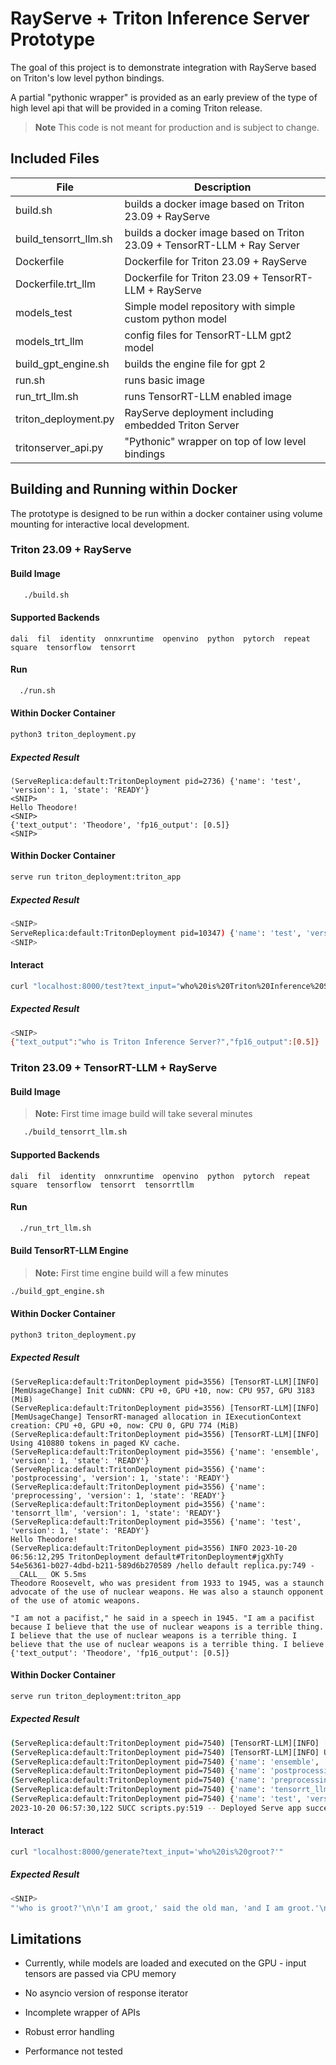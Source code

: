 # RayServe + Triton Inference Server Prototype

The goal of this project is to demonstrate integration with RayServe
based on Triton's low level python bindings.

A partial "pythonic wrapper" is provided as an early preview of the
type of high level api that will be provided in a coming Triton
release.

>**Note** This code is not meant for production and is subject to
>change.

## Included Files

|File|Description|
|----|-----------|
|build.sh| builds a docker image based on Triton 23.09 + RayServe |
|build_tensorrt_llm.sh| builds a docker image based on Triton 23.09 + TensorRT-LLM + Ray Server |
|Dockerfile | Dockerfile for Triton 23.09 + RayServe |
|Dockerfile.trt_llm| Dockerfile for Triton 23.09 + TensorRT-LLM + RayServe|
|models_test | Simple model repository with simple custom python model |
|models_trt_llm | config files for TensorRT-LLM gpt2 model |
|build_gpt_engine.sh | builds the engine file for gpt 2 |
|run.sh | runs basic image |
|run_trt_llm.sh| runs TensorRT-LLM enabled image |
| triton_deployment.py | RayServe deployment including embedded Triton Server |
| tritonserver_api.py | "Pythonic" wrapper on top of low level bindings

## Building and Running within Docker

The prototype is designed to be run within a docker container using
volume mounting for interactive local development.

### Triton 23.09 + RayServe

#### Build Image
```bash
   ./build.sh
```

#### Supported Backends
```
dali  fil  identity  onnxruntime  openvino  python  pytorch  repeat  square  tensorflow  tensorrt
```

#### Run
```bash
  ./run.sh
```

#### Within Docker Container

```bash
python3 triton_deployment.py
```

##### Expected Result
```
(ServeReplica:default:TritonDeployment pid=2736) {'name': 'test', 'version': 1, 'state': 'READY'}
<SNIP>
Hello Theodore!
<SNIP>
{'text_output': 'Theodore', 'fp16_output': [0.5]}
<SNIP>
```

#### Within Docker Container
```bash
serve run triton_deployment:triton_app
```

##### Expected Result
```bash
<SNIP>
ServeReplica:default:TritonDeployment pid=10347) {'name': 'test', 'version': 1, 'state': 'READY'}
<SNIP>
```

#### Interact
```bash
curl "localhost:8000/test?text_input="who%20is%20Triton%20Inference%20Server?"&fp16_input=0.5"
```

##### Expected Result
```bash
<SNIP>
{"text_output":"who is Triton Inference Server?","fp16_output":[0.5]}
```

### Triton 23.09 + TensorRT-LLM + RayServe

#### Build Image
>**Note:** First time image build will take several minutes

```bash
   ./build_tensorrt_llm.sh
```

#### Supported Backends
```
dali  fil  identity  onnxruntime  openvino  python  pytorch  repeat  square  tensorflow  tensorrt  tensorrtllm
```

#### Run
```bash
  ./run_trt_llm.sh
```

#### Build TensorRT-LLM Engine

>**Note:** First time engine build will a few minutes

```bash
./build_gpt_engine.sh
```

#### Within Docker Container

```bash
python3 triton_deployment.py
```

##### Expected Result
```
(ServeReplica:default:TritonDeployment pid=3556) [TensorRT-LLM][INFO] [MemUsageChange] Init cuDNN: CPU +0, GPU +10, now: CPU 957, GPU 3183 (MiB)
(ServeReplica:default:TritonDeployment pid=3556) [TensorRT-LLM][INFO] [MemUsageChange] TensorRT-managed allocation in IExecutionContext creation: CPU +0, GPU +0, now: CPU 0, GPU 774 (MiB)
(ServeReplica:default:TritonDeployment pid=3556) [TensorRT-LLM][INFO] Using 410880 tokens in paged KV cache.
(ServeReplica:default:TritonDeployment pid=3556) {'name': 'ensemble', 'version': 1, 'state': 'READY'}
(ServeReplica:default:TritonDeployment pid=3556) {'name': 'postprocessing', 'version': 1, 'state': 'READY'}
(ServeReplica:default:TritonDeployment pid=3556) {'name': 'preprocessing', 'version': 1, 'state': 'READY'}
(ServeReplica:default:TritonDeployment pid=3556) {'name': 'tensorrt_llm', 'version': 1, 'state': 'READY'}
(ServeReplica:default:TritonDeployment pid=3556) {'name': 'test', 'version': 1, 'state': 'READY'}
Hello Theodore!
(ServeReplica:default:TritonDeployment pid=3556) INFO 2023-10-20 06:56:12,295 TritonDeployment default#TritonDeployment#jgXhTy 54e56361-b027-4dbd-b211-589d6b270589 /hello default replica.py:749 - __CALL__ OK 5.5ms
Theodore Roosevelt, who was president from 1933 to 1945, was a staunch advocate of the use of nuclear weapons. He was also a staunch opponent of the use of atomic weapons.

"I am not a pacifist," he said in a speech in 1945. "I am a pacifist because I believe that the use of nuclear weapons is a terrible thing. I believe that the use of nuclear weapons is a terrible thing. I believe that the use of nuclear weapons is a terrible thing. I believe
{'text_output': 'Theodore', 'fp16_output': [0.5]}
```

#### Within Docker Container
```bash
serve run triton_deployment:triton_app
```

##### Expected Result
```bash
(ServeReplica:default:TritonDeployment pid=7540) [TensorRT-LLM][INFO] [MemUsageChange] TensorRT-managed allocation in IExecutionContext creation: CPU +0, GPU +0, now: CPU 0, GPU 774 (MiB)
(ServeReplica:default:TritonDeployment pid=7540) [TensorRT-LLM][INFO] Using 410880 tokens in paged KV cache.
(ServeReplica:default:TritonDeployment pid=7540) {'name': 'ensemble', 'version': 1, 'state': 'READY'}
(ServeReplica:default:TritonDeployment pid=7540) {'name': 'postprocessing', 'version': 1, 'state': 'READY'}
(ServeReplica:default:TritonDeployment pid=7540) {'name': 'preprocessing', 'version': 1, 'state': 'READY'}
(ServeReplica:default:TritonDeployment pid=7540) {'name': 'tensorrt_llm', 'version': 1, 'state': 'READY'}
(ServeReplica:default:TritonDeployment pid=7540) {'name': 'test', 'version': 1, 'state': 'READY'}
2023-10-20 06:57:30,122	SUCC scripts.py:519 -- Deployed Serve app successfully.
```

#### Interact
```bash
curl "localhost:8000/generate?text_input='who%20is%20groot?'"
```

##### Expected Result
```bash
<SNIP>
"'who is groot?'\n\n'I am groot,' said the old man, 'and I am groot.'\n\n'And who is groot?'\n\n'I am groot,' said the old man, 'and I am groot.'\n\n'And who is groot?'\n\n'I am groot,' said the old man, 'and I am groot.'\n\n'And who is groot?'\n\n'I am groot,' said the old man,"
```


## Limitations

* Currently, while models are loaded and executed on the GPU - input tensors are passed via CPU memory

* No asyncio version of response iterator

* Incomplete wrapper of APIs

* Robust error handling

* Performance not tested
